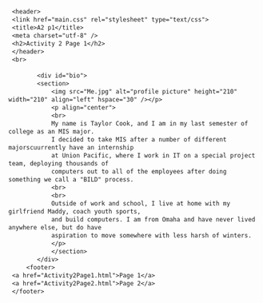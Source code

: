
<!DOCTYPE html>

<html lang="en">

     <header> 
	 <link href="main.css" rel="stylesheet" type="text/css">
	 <title>A2 p1</title>
 	 <meta charset="utf-8" />	 
	 <h2>Activity 2 Page 1</h2>
	 </header>
	 <br>

			<div id="bio">
			<section>
				<img src="Me.jpg" alt="profile picture" height="210" width="210" align="left" hspace="30" /></p>
				<p align="center">
				<br>
				My name is Taylor Cook, and I am in my last semester of college as an MIS major.  
				I decided to take MIS after a number of different majorscuurrently have an internship 
				at Union Pacific, where I work in IT on a special project team, deploying thousands of 
				computers out to all of the employees after doing something we call a "BILD" process.  
				<br>
				<br>
				Outside of work and school, I live at home with my girlfriend Maddy, coach youth sports, 
				and build computers. I am from Omaha and have never lived anywhere else, but do have 
				aspiration to move somewhere with less harsh of winters. 
				</p>
				</section>
			</div>
		 <footer>
	 <a href="Activity2Page1.html">Page 1</a>
	 <a href="Activity2Page2.html">Page 2</a>
	 </footer>

</html>
